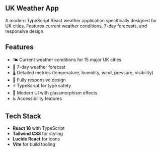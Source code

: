## UK Weather App

A modern TypeScript React weather application specifically designed for UK cities. Features current weather conditions, 7-day forecasts, and responsive design.

## Features

- 🌤️ Current weather conditions for 15 major UK cities
- 📅 7-day weather forecast
- 🌡️ Detailed metrics (temperature, humidity, wind, pressure, visibility)
- 📱 Fully responsive design
- ⚡ TypeScript for type safety
- 🎨 Modern UI with glassmorphism effects
- ♿ Accessibility features

## Tech Stack

- **React 18** with TypeScript
- **Tailwind CSS** for styling
- **Lucide React** for icons
- **Vite** for build tooling
